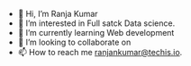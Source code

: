 - 👋 Hi, I’m Ranja Kumar
- 👀 I’m interested in Full satck Data science.
- 🌱 I’m currently learning Web development
- 💞️ I’m looking to collaborate on 
- 📫 How to reach me ranjankumar@techis.io.

<!---
Ranjan4Kumar/Ranjan4Kumar is a ✨ special ✨ repository because its `README.md` (this file) appears on your GitHub profile.
You can click the Preview link to take a look at your changes.
--->
